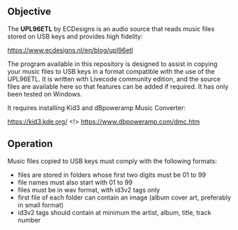 
## Objective

The **UPL96ETL** by ECDesigns is an audio source that reads music files stored on USB keys and provides high fidelity:

https://www.ecdesigns.nl/en/blog/upl96etl

The program available in this repository is designed to assist in copying your music files to USB keys in a format compatible with the use of the UPL96ETL. It is written with Livecode community edition, and the source files are available here so that features can be added if required. It has only been tested on Windows.

It requires installing Kid3 and dBpoweramp Music Converter:

https://kid3.kde.org/
<!>
https://www.dbpoweramp.com/dmc.htm

## Operation

Music files copied to USB keys must comply with the following formats:

- files are stored in folders whose first two digits must be 01 to 99
- file names must also start with 01 to 99
- files must be in wav format, with id3v2 tags only
- first file of each folder can contain an image (album cover art, preferably in small format)
- id3v2 tags should contain at minimum the artist, album, title, track number


